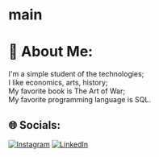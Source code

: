 # main
# 💫 About Me:
I'm a simple student of the technologies;<br>I like economics, arts, history;<br>My favorite book is The Art of War;<br>My favorite programming language is SQL.<br>


## 🌐 Socials:
[![Instagram](https://img.shields.io/badge/Instagram-%23E4405F.svg?logo=Instagram&logoColor=white)](https://instagram.com/ar_thur_0) [![LinkedIn](https://img.shields.io/badge/LinkedIn-%230077B5.svg?logo=linkedin&logoColor=white)](https://linkedin.com/in/https://www.linkedin.com/in/jos%C3%A9-arthur-8153741a0) 
<!-- Proudly created with GPRM ( https://gprm.itsvg.in ) -->
